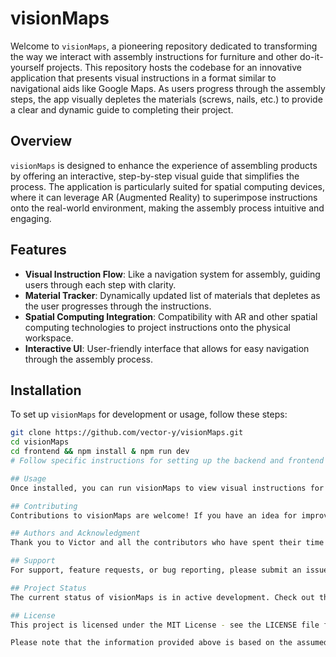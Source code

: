 # visionMaps

Welcome to `visionMaps`, a pioneering repository dedicated to transforming the way we interact with assembly instructions for furniture and other do-it-yourself projects. This repository hosts the codebase for an innovative application that presents visual instructions in a format similar to navigational aids like Google Maps. As users progress through the assembly steps, the app visually depletes the materials (screws, nails, etc.) to provide a clear and dynamic guide to completing their project.

## Overview

`visionMaps` is designed to enhance the experience of assembling products by offering an interactive, step-by-step visual guide that simplifies the process. The application is particularly suited for spatial computing devices, where it can leverage AR (Augmented Reality) to superimpose instructions onto the real-world environment, making the assembly process intuitive and engaging.

## Features

- **Visual Instruction Flow**: Like a navigation system for assembly, guiding users through each step with clarity.
- **Material Tracker**: Dynamically updated list of materials that depletes as the user progresses through the instructions.
- **Spatial Computing Integration**: Compatibility with AR and other spatial computing technologies to project instructions onto the physical workspace.
- **Interactive UI**: User-friendly interface that allows for easy navigation through the assembly process.

## Installation

To set up `visionMaps` for development or usage, follow these steps:

```bash
git clone https://github.com/vector-y/visionMaps.git
cd visionMaps
cd frontend && npm install & npm run dev
# Follow specific instructions for setting up the backend and frontend

## Usage
Once installed, you can run visionMaps to view visual instructions for a variety of furniture assembly tasks. The app will provide you with a list of hardware required for the assembly (screws, nails, etc.) and will update in real-time as you use each item.

## Contributing
Contributions to visionMaps are welcome! If you have an idea for improving the application, please fork the repository and submit a pull request. For more detailed information, refer to CONTRIBUTING.md (to be created).

## Authors and Acknowledgment
Thank you to Victor and all the contributors who have spent their time and effort to bring visionMaps to life.

## Support
For support, feature requests, or bug reporting, please submit an issue on the GitHub issue tracker.

## Project Status
The current status of visionMaps is in active development. Check out the CHANGELOG for the latest updates and feature releases.

## License
This project is licensed under the MIT License - see the LICENSE file for details.

Please note that the information provided above is based on the assumed functionality of the visionMaps project. Adjust the README.md to reflect the actual capabilities and status of the project.
